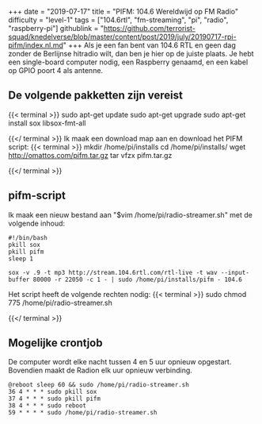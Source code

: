 +++
date = "2019-07-17"
title = "PIFM: 104.6 Wereldwijd op FM Radio"
difficulty = "level-1"
tags = ["104.6rtl", "fm-streaming", "pi", "radio", "raspberry-pi"]
githublink = "https://github.com/terrorist-squad/knedelverse/blob/master/content/post/2019/july/20190717-rpi-pifm/index.nl.md"
+++
Als je een fan bent van 104.6 RTL en geen dag zonder de Berlijnse hitradio wilt, dan ben je hier op de juiste plaats. Je hebt een single-board computer nodig, een Raspberry genaamd, en een kabel op GPIO poort 4 als antenne.
## De volgende pakketten zijn vereist

{{< terminal >}}
sudo apt-get update
sudo apt-get upgrade
sudo apt-get install sox libsox-fmt-all

{{</ terminal >}}
Ik maak een download map aan en download het PIFM script:
{{< terminal >}}
mkdir /home/pi/installs
cd /home/pi/installs/
wget http://omattos.com/pifm.tar.gz
tar vfzx pifm.tar.gz

{{</ terminal >}}

## pifm-script
Ik maak een nieuw bestand aan "$vim /home/pi/radio-streamer.sh" met de volgende inhoud:
```
#!/bin/bash 
pkill sox 
pkill pifm 
sleep 1 

sox -v .9 -t mp3 http://stream.104.6rtl.com/rtl-live -t wav --input-buffer 80000 -r 22050 -c 1 - | sudo /home/pi/installs/pifm - 104.6

```
Het script heeft de volgende rechten nodig:
{{< terminal >}}
sudo chmod 775 /home/pi/radio-streamer.sh

{{</ terminal >}}

## Mogelijke crontjob
De computer wordt elke nacht tussen 4 en 5 uur opnieuw opgestart. Bovendien maakt de Radion elk uur opnieuw verbinding.
```
@reboot sleep 60 && sudo /home/pi/radio-streamer.sh 
36 4 * * * sudo pkill sox 
37 4 * * * sudo pkill pifm 
38 4 * * * sudo reboot 
59 * * * * sudo /home/pi/radio-streamer.sh

```

